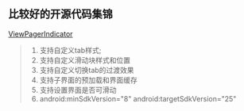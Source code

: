 比较好的开源代码集锦
--------------------

[ViewPagerIndicator](https://github.com/LuckyJayce/ViewPagerIndicator)
> 1. 支持自定义tab样式; 
> 2. 支持自定义滑动块样式和位置 
> 3. 支持自定义切换tab的过渡效果
> 4. 支持子界面的预加载和界面缓存
> 5. 支持设置界面是否可滑动 
> 6. android:minSdkVersion="8" android:targetSdkVersion="25"

